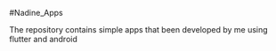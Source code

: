 #Nadine_Apps

The repository contains simple apps that been developed by me using flutter and android

